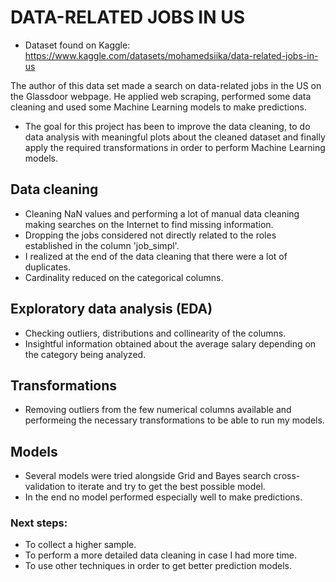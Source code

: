 # DATA-RELATED JOBS IN US
* Dataset found on Kaggle: https://www.kaggle.com/datasets/mohamedsiika/data-related-jobs-in-us

The author of this data set made a search on data-related jobs in the US on the Glassdoor webpage. He applied web scraping, performed some data cleaning and used some Machine Learning models to make predictions.

* The goal for this project has been to improve the data cleaning, to do data analysis with meaningful plots about the cleaned dataset and finally apply the required transformations in order to perform Machine Learning models.

## Data cleaning
* Cleaning NaN values and performing a lot of manual data cleaning making searches on the Internet to find missing information.
* Dropping the jobs considered not directly related to the roles established in the column 'job_simpl'.
* I realized at the end of the data cleaning that there were a lot of duplicates.
* Cardinality reduced on the categorical columns.

## Exploratory data analysis (EDA)
* Checking outliers, distributions and collinearity of the columns.
* Insightful information obtained about the average salary depending on the category being analyzed.

## Transformations
* Removing outliers from the few numerical columns available and performeing the necessary transformations to be able to run my models.

## Models
* Several models were tried alongside Grid and Bayes search cross-validation to iterate and try to get the best possible model.
* In the end no model performed especially well to make predictions.

### Next steps:
* To collect a higher sample.
* To perform a more detailed data cleaning in case I had more time.
* To use other techniques in order to get better prediction models. 